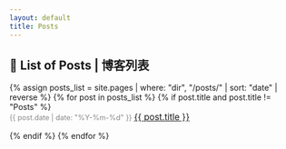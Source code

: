 ```yaml
---
layout: default
title: Posts
---
```


## 📝 List of Posts | 博客列表

<ul style="list-style-type: none; padding-left: 0;">
  {% assign posts_list = site.pages | where: "dir", "/posts/" | sort: "date" | reverse %}
  {% for post in posts_list %}
    {% if post.title and post.title != "Posts" %}
      <li style="margin-bottom: 15px;">
        <span style="color: #888; font-size: 0.9em; min-width: 110px; display: inline-block;">
          {{ post.date | date: "%Y-%m-%d" }}
        </span>
        <a href="{{ post.url | relative_url }}" style="font-size: 1.1em;">
          {{ post.title }}
        </a>
      </li>
    {% endif %}
  {% endfor %}
</ul>
